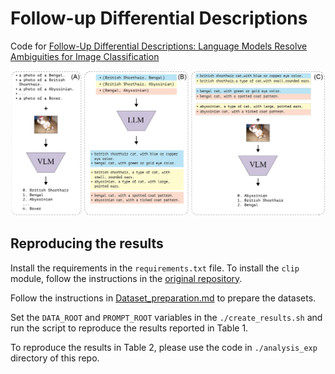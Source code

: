 # Follow-up Differential Descriptions

Code for [Follow-Up Differential Descriptions: Language Models Resolve Ambiguities for Image Classification](https://arxiv.org/abs/2311.07593)

<img src="block_diagram.png" width=750>



## Reproducing the results

Install the requirements in the `requirements.txt` file.
To install the `clip` module, follow the instructions in the [original repository](https://github.com/openai/CLIP/tree/main).

Follow the instructions in [Dataset_preparation.md](./Dataset_preparation.md) to prepare the datasets.

Set the `DATA_ROOT` and `PROMPT_ROOT` variables in the `./create_results.sh` and run the script to reproduce the results reported in Table 1.


To reproduce the results in Table 2, please use the code in `./analysis_exp` directory of this repo.
